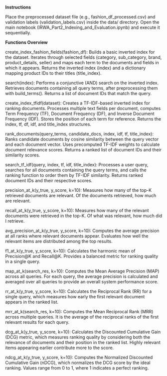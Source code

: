 **Instructions**

Place the preprocessed dataset file (e.g., fashion_df_processed.csv) and validation labels (validation_labels.csv) inside the data/ directory.
Open the main notebook (IRWA_Part2_Indexing_and_Evaluation.ipynb) and execute it sequentially.

**Functions Overview**

create_index_fashion_fields(fashion_df):
Builds a basic inverted index for the dataset. Iterates through selected fields (category, sub_category, brand, product_details, seller) and maps each term to the documents and fields in which it appears. Returns the inverted index (index) and a dictionary mapping product IDs to their titles (title_index).

search(index):
Performs a conjunctive (AND) search on the inverted index. Retrieves documents containing all query terms, after preprocessing them with build_terms(). Returns a list of document IDs that match the query.

create_index_tfidf(dataset):
Creates a TF-IDF-based inverted index for ranking documents. Processes multiple text fields per document, computes Term Frequency (TF), Document Frequency (DF), and Inverse Document Frequency (IDF). Stores the position of each term for reference. Returns the index, tf, df, idf, and title_index structures.

rank_documents(query_terms, candidate_docs, index, idf, tf, title_index):
Ranks candidate documents by cosine similarity between the query vector and each document vector. Uses precomputed TF-IDF weights to calculate document relevance scores. Returns a ranked list of document IDs and their similarity scores.

search_tf_idf(query, index, tf, idf, title_index):
Processes a user query, searches for all documents containing the query terms, and calls the ranking function to order them by TF-IDF similarity. Returns ranked document IDs and their respective scores.

precision_at_k(y_true, y_score, k=10):
Measures how many of the top-K retrieved documents are relevant. Of the documents retrieved, how much are relevant.

recall_at_k(y_true, y_score, k=10):
Measures how many of the relevant documents were retrieved in the top-K. Of what was relevant, how much did I retrieve.

avg_precision_at_k(y_true, y_score, k=10):
Computes the average precision at all ranks where relevant documents appear. Evaluates how well the relevant items are distributed among the top results.

f1_at_k(y_true, y_score, k=10):
Calculates the harmonic mean of Precision@K and Recall@K. Provides a balanced metric for ranking quality in a single query.

map_at_k(search_res, k=10):
Computes the Mean Average Precision (MAP) across all queries. For each query, the average precision is calculated and averaged over all queries to provide an overall system performance score.

rr_at_k(y_true, y_score, k=10):
Calculates the Reciprocal Rank (RR) for a single query, which measures how early the first relevant document appears in the ranked list.

mrr_at_k(search_res, k=10):
Computes the Mean Reciprocal Rank (MRR) across multiple queries. It is the average of the reciprocal ranks of the first relevant results for each query.

dcg_at_k(y_true, y_score, k=10):
Calculates the Discounted Cumulative Gain (DCG) metric, which measures ranking quality by considering both the relevance of documents and their position in the ranked list. Highly relevant items appearing earlier contribute more to the score.

ndcg_at_k(y_true, y_score, k=10):
Computes the Normalized Discounted Cumulative Gain (nDCG), which normalizes the DCG score by the ideal ranking. Values range from 0 to 1, where 1 indicates a perfect ranking.
